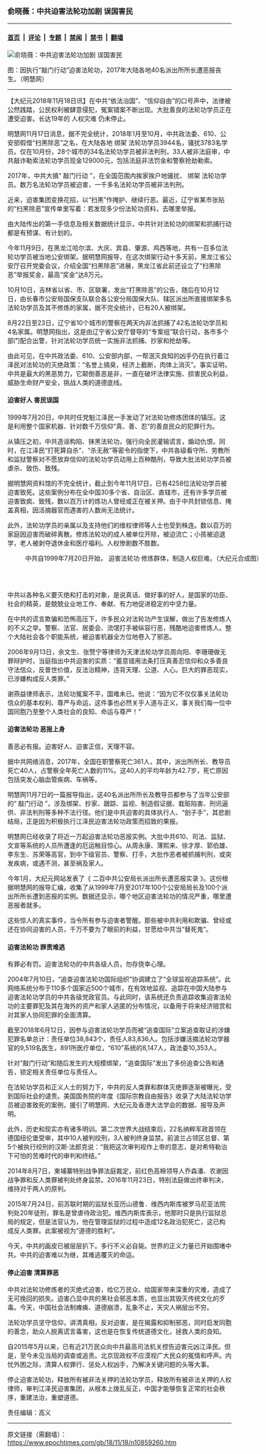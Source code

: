 ### 俞晓薇：中共迫害法轮功加剧 误国害民

---

#### [首页](../../../..?n10859260) &nbsp;|&nbsp; [评论](../../../../../epoch-comment?n10859260) &nbsp;|&nbsp; [专题](../../../../../epoch-special?n10859260) &nbsp;|&nbsp; [禁闻](../../../../../epoch-news?n10859260) &nbsp;|&nbsp; [禁书](../../../../../books?n10859260) &nbsp;|&nbsp; [翻墙](https://github.com/gfw-breaker/nogfw/blob/master/README.md?n10859260)


<div><img alt="俞晓薇：中共迫害法轮功加剧 误国害民" class="attachment-djy_600_400 size-djy_600_400 wp-post-image" src="https://i.epochtimes.com/assets/uploads/2018/11/2018-11-6-mh-ebao-police-1-1-600x400.png"/>
<div class="caption">
 <p>
  图：因执行“敲门行动”迫害法轮功，2017年大陆各地40名派出所所长遭恶报丧生。（明慧网）
 </p>
</div></div><hr/><div class="post_content" id="artbody" itemprop="articleBody">
 <!-- article content begin -->
 <p>
  【大纪元2018年11月18日讯】在中共“依法治国”、“信仰自由”的口号声中，法律被公然践踏，公民权利被肆意侵犯，冤案错案不断出现。大批善良的法轮功学员正在遭受迫害。长达19年的
  <ok href="https://www.epochtimes.com/gb/tag/%E4%BA%BA%E6%9D%83%E7%81%BE%E9%9A%BE.html">
   人权灾难
  </ok>
  仍未停止。
 </p>
 <p>
  明慧网11月17日消息，据不完全统计，2018年1月至10月，中共政法委、610、公安部假借“扫黑除恶”之名，在大陆各地
  <ok href="https://www.epochtimes.com/gb/tag/%E7%BB%91%E6%9E%B6.html">
   绑架
  </ok>
  法轮功学员3944名，骚扰3783名学员。仅在10月份，28个城市的34名法轮功学员被非法判刑，33人被非法庭审，中共敲诈勒索法轮功学员现金129000元，包括法庭非法罚金和警察抢劫勒索。
 </p>
 <p>
  2017年，中共大搞“
  <ok href="https://www.epochtimes.com/gb/tag/%E6%95%B2%E9%97%A8%E8%A1%8C%E5%8A%A8.html">
   敲门行动
  </ok>
  ”，在全国范围内挨家挨户地骚扰、
  <ok href="https://www.epochtimes.com/gb/tag/%E7%BB%91%E6%9E%B6.html">
   绑架
  </ok>
  法轮功学员。数万名法轮功学员被迫害，一千多名法轮功学员被非法判刑。
 </p>
 <p>
  近来，迫害集团变换花招，以“扫黑”作掩护、继续行恶。最近，辽宁省某市张贴的“扫黑除恶”宣传单里写着：若发现多少份法轮功资料，去哪里举报。
 </p>
 <p>
  由大陆传出的第一手信息及相关数据统计显示，中共针对法轮功的绑架和抓捕行动都是有预谋、有计划的。
 </p>
 <p>
  今年11月9日，在黑龙江哈尔滨、大庆、宾县、肇源、鸡西等地，共有一百多位法轮功学员被当地公安绑架。据明慧网报导，在这次绑架行动十多天前，黑龙江省公安厅召开党委会议，介绍全国“扫黑除恶”进展，黑龙江省此前还设立了“扫黑除恶”举报奖金，最高“奖金”达8万元。
 </p>
 <p>
  10月10日，吉林省以省、市、区联署，发出“打黑除恶”的公告，随后在10月12日，由长春市公安局国保支队联合各公安分局国保大队、辖区派出所直接绑架多名法轮功学员及其不修炼的家属，据不完全统计，已有20人被绑架。
 </p>
 <p>
  8月22日至23日，辽宁省10个城市的警察在两天内非法抓捕了42名法轮功学员和4名家属。明慧网指出，这是由辽宁省公安厅督导的“专案组”联合行动，各市多个部门配合出警，针对法轮功学员统一实施非法抓捕、抄家和抢劫等。
 </p>
 <p>
  由此可见，在中共政法委、610、公安部内部，一帮泯灭良知的凶手仍在执行着江泽民对法轮功的灭绝政策：“名誉上搞臭，经济上截断，肉体上消灭”。事实证明，中共是最大的黑恶势力，它颠倒善恶是非，一直在破坏法律实施、损害民众利益，威胁生命财产安全，挑战人类的道德底线。
 </p>
 <h4>
  <strong>
   迫害好人 害民误国
  </strong>
 </h4>
 <p>
  1999年7月20日，中共时任党魁江泽民一手发动了对法轮功修炼团体的镇压。这是利用整个国家机器、针对数千万信仰“真、善、忍”的善良民众的犯罪行为。
 </p>
 <p>
  从镇压之初，中共造谣构陷、抹黑法轮功，强行向全民灌输谎言，煽动仇恨。同时，在江泽民“打死算自杀”、“杀无赦”等密令的指使下，中共各级看守所、劳教所和监狱警察对不愿放弃信仰的法轮功学员动用上百种酷刑，导致大批法轮功学员被虐杀、致伤、致残。
 </p>
 <p>
  据明慧网资料馆的不完全统计，截止到今年11月17日，已有4258位法轮功学员被迫害致死。这些案例分布在全中国30多个省、自治区、直辖市，还有许多学员被迫害致疯、致残，数以百万计的炼功人曾经或正在被关押。由于中共封锁信息、掩盖真相，因活摘器官而遇害的人数尚无法统计。
 </p>
 <p>
  此外，法轮功学员的亲属以及支持他们的维权律师等人士也受到株连。数以百万的家庭因迫害而破碎离散。修炼法轮功的成人被单位开除，被迫流亡；小孩被迫退学，老人被剥夺退休金和医疗福利。人权惨剧数不胜数。
 </p>
 <figure aria-describedby="caption-attachment-10859272" class="wp-caption aligncenter" id="attachment_10859272" style="width: 600px">
  <ok href="https://i.epochtimes.com/assets/uploads/2018/11/452e21e3ed24931df7a00530cd259270.jpg" target="_blank">
   <img alt="" class="size-large wp-image-10859272" src="https://i.epochtimes.com/assets/uploads/2018/11/452e21e3ed24931df7a00530cd259270-600x400.jpg"/>
  </ok>
  <br/><figcaption class="wp-caption-text" id="caption-attachment-10859272">
   中共自1999年7月20日开始，
   <ok href="https://www.epochtimes.com/gb/tag/%E8%BF%AB%E5%AE%B3%E6%B3%95%E8%BD%AE%E5%8A%9F.html">
    迫害法轮功
   </ok>
   修炼群体，制造人权巨难。（大纪元合成图）
  </figcaption><br/>
 </figure><br/>
 <p>
  中共以各种名义要灭绝和打击的对象，是说真话、做好事的好人，是国家的功臣、社会的精英，是兢兢业业地工作、奉献、有力地促进稳定的中坚力量。
 </p>
 <p>
  在中共的谎言欺骗和恐怖高压下，许多民众对法轮功产生误解，做出了告发修炼人的不义之举。警察、法官、居委会、流氓打手被纵容行恶，残酷地迫害修炼人。整个大陆社会各个职能系统，被迫害机器全方位地卷入了邪恶。
 </p>
 <p>
  2006年9月13日，余文生、张赞宁等律师为天津法轮功学员周向阳、李珊珊做无罪辩护时，当庭指出中共迫害的实质：“蓄意错用法条打压真善忍信仰和众多善良守法信众，反普世价值，反法治精神，违背天理、公道、人心。巨大的罪恶现实，已涉嫌构成反人类罪。”
 </p>
 <p>
  谢燕益律师表示，法轮功冤案不平，国难未已。他说：“因为它不仅仅事关法轮功信众的基本权利、尊严与命运，这件事也必然关乎人道与正义，事关我们每一位中国同胞乃至整个人类社会的良知、命运与尊严！”
 </p>
 <h4>
  <strong>
   <ok href="https://www.epochtimes.com/gb/tag/%E8%BF%AB%E5%AE%B3%E6%B3%95%E8%BD%AE%E5%8A%9F.html">
    迫害法轮功
   </ok>
   恶报上身
  </strong>
 </h4>
 <p>
  善恶必有报。迫害好人、迫害正信，天理不容。
 </p>
 <p>
  据中共网络消息，2017年，全国在职警察死亡361人，其中，派出所所长、教导员死亡40人，占警察全年死亡人数的11%。这40人的平均年龄为42.7岁，死亡原因包括突发心脑血管疾病、车祸等。
 </p>
 <p>
  明慧网11月7日的一篇报导指出，这40名派出所所长及教导员都参与了当年公安部的“
  <ok href="https://www.epochtimes.com/gb/tag/%E6%95%B2%E9%97%A8%E8%A1%8C%E5%8A%A8.html">
   敲门行动
  </ok>
  ”，涉及绑架、抄家、跟踪、监视、制造假证据、栽赃陷害、刑讯逼供、非法判刑等多种不法行径。他们是中共迫害的具体执行人、“刽子手”，其悲剧结局，正是因为积极执行江泽民迫害法轮功政策而招致的果报。
 </p>
 <p>
  明慧网已经收录了将近一万起迫害法轮功恶报实例。大批中共610、司法、监狱、文宣等系统的人员所遭逢的厄运触目惊心。从周永康、薄熙来、徐才厚、郭伯雄、李东生、苏荣等高官，到中下级官员、警察、打手，大批作恶者被抓捕判刑，或突发疾病，或遇不测，甚至祸及家人。
 </p>
 <p>
  今年1月，大纪元网站发表了《
  <ok href="https://www.epochtimes.com/gb/17/12/15/n9960709.htm">
   二百中共公安局长派出所长遭恶报实录
  </ok>
  》。这份根据明慧网的报导汇编，收集了从1999年7月至2017年100个公安局局长及100个派出所所长遭到恶报的实例。数据还显示，哪个地区迫害法轮功的情况严重，哪里遭恶报者就多。
 </p>
 <p>
  这些惊人的真实事件，当令所有参与迫害者警醒。那些被中共利用和欺骗、曾经或还在协同迫害的人员，千万不要为了眼前的利益，甘愿给中共当“替死鬼”。
 </p>
 <h4>
  <strong>
   迫害法轮功 罪责难逃
  </strong>
 </h4>
 <p>
  有罪必有罚。迫害法轮功的中共各级人员，勿存侥幸心理。
 </p>
 <p>
  2004年7月10日，“追查迫害法轮功国际组织”协调建立了“全球监视追踪系统”。此网络系统分布于110多个国家近500个城市，在有效地监视、追踪在中国大陆参与迫害法轮功学员的中共各级党政官员。与此同时，该系统还负责追踪收集迫害法轮功的主要罪犯及其在海外的资产和家人逃匿的分布情况，以备用于将来经济赔赏和对其家人协同犯罪的全面清算。
 </p>
 <p>
  截至2018年6月12日，因参与迫害法轮功学员而被“追查国际”立案追查取证的涉嫌犯罪名单总计：责任单位38,843个，责任人83,836人。包括涉嫌活摘法轮功学器官的9,519名医生，891所医疗单位，“610”系统的8,147人，政法委10,353人。
 </p>
 <p>
  针对“敲门行动”和随后发生的大规模绑架，“追查国际”发出了多份追查公告和通告，锁定相关责任单位与责任人。
 </p>
 <p>
  在法轮功学员和正义人士的努力下，中共的反人类罪和群体灭绝罪逐渐被曝光，受到国际社会的谴责。美国国务院的年度《国际宗教自由报告》收录了大陆法轮功学员被迫害致死的案例，援引了明慧网、大纪元及香港大法学会的数据、报导及声明。
 </p>
 <p>
  此外，历史和现实亦有诸多明训。第二次世界大战结束后，22名纳粹军政首领在德国纽伦堡受审，其中10人被判绞刑，3人被判终身监禁。前波兰占领区总督、第5个被执行绞刑的汉斯‧法郎克说：“我把这次审判视作上帝的意志，是对希特勒治下可怕的苦难时代的审判和终结。”
 </p>
 <p>
  2014年8月7日，柬埔寨特别战争罪法庭裁定，前红色高棉领导人乔森潘、农谢因战争罪和反人类罪被判处终身监禁。2016年11月23日，特别法庭做出终审判决，维持对于两人的原判。
 </p>
 <p>
  2015年7月24日，前苏联时期的监狱长亚历山德鲁．维西内斯库被罗马尼亚法院判处20年徒刑，罪名是曾虐待政治犯。维西内斯库表示，他那时只是执行监狱总局的规定，但是法官认为，他在管理监狱的过程中造成12名政治犯死亡，这已构成反人类罪。此案被视为“道德的胜利”。
 </p>
 <p>
  今天，中共的画皮已被层层扒下。多行不义必自毙。世界的正义力量已开始围堵中共。中共的迫害难以为继，其难逃覆灭的命运。
 </p>
 <h4>
  <strong>
   停止迫害 清算罪恶
  </strong>
 </h4>
 <p>
  中共对法轮功修炼者的灭绝式迫害，给亿万民众、给国家带来深重的灾难，造成了无可挽回的损失。迫害凸显中共的黑社会邪恶本质，也显出其毁灭传统文化的歹毒。今天，中国社会法制瘫痪、道德崩溃，乱象不止，天灾人祸层出不穷。
 </p>
 <p>
  法轮功学员坚守信仰，讲清真相，反对迫害，是在揭露和抑制邪恶，同时启发同胞的善念，助众人脱离谎言毒害，这也是在恢复传统道德文化，拯救人类的良知。
 </p>
 <p>
  自2015年5月以来，已有近21万民众向中共最高司法机关控告迫害元凶江泽民。但是，至今未见当局的调查或追责。北京现政权不应漠视广大民众的冤情和呼声。内忧外困之际，清算人权罪行、惩处人权凶手，乃解决关键问题的头等大事。
 </p>
 <p>
  停止迫害法轮功，释放所有被非法关押的法轮功学员，释放所有被非法关押的人权律师，审判江泽民迫害集团，从根本上拨乱反正，中国才能够恢复正常的社会秩序，重建法治，重塑道德。
 </p>
 <p>
  责任编辑：高义
 </p>
 <!-- article content end -->
 <div id="below_article_ad">
 </div>
</div>


---

原文链接（需翻墙）：https://www.epochtimes.com/gb/18/11/18/n10859260.htm